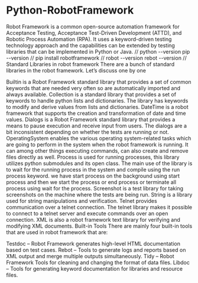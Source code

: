 # Python-RobotFramework
Robot Framework is a common open-source automation framework for Acceptance Testing, Acceptance  Test-Driven Development (ATTD), and Robotic Process Automation (RPA). It uses a keyword-driven testing technology approach and the capabilities can be extended by testing libraries that can be implemented in Python or Java. 
//
python --version
pip --version
//
pip install robotframework
//
robot --version
rebot --version
//
Standard Libraries in robot framework
There are a bunch of standard libraries in the robot framework. Let’s discuss one by one

Builtin is a Robot Framework standard library that provides a set of common keywords that are needed very often so are automatically imported and always available.
Collection is a standard library that provides a set of keywords to handle python lists and dictionaries. The library has keywords to modify and derive values from lists and dictionaries.
DateTime is a robot framework that supports the creation and transformation of date and time values.
Dialogs is a Robot Framework standard library that provides a means to pause execution and receive input from users. The dialogs are a bit inconsistent depending on whether the tests are running or not.
OperatingSystem enables the various operating system-related tasks which are going to perform in the system when the robot framework is running. It can among other things executing commands, can also create and remove files directly as well.
Process is used for running processes, this library utilizes python submodules and its open class. The main use of the library is to wait for the running process in the system and compile using the run process keyword. we have start process on the background using start process and then we start the process or end process or terminate all process using wait for the process.
Screenshot is a test library for taking screenshots on the machine where the tests are being run.
String is a library used for string manipulations and verification.
Telnet provides communication over a telnet connection. The telnet library makes it possible to connect to a telnet server and execute commands over an open connection.
XML is also a robot framework text library for verifying and modifying XML documents.
Built-in Tools
There are mainly four built-in tools that are used in robot framework that are:

Testdoc – Robot Framework generates high-level HTML documentation based on test cases.
Rebot – Tools to generate logs and reports based on XML output and merge multiple outputs simultaneously.
Tidy – Robot Framework Tools for cleaning and changing the format of data files.
Libdoc – Tools for generating keyword documentation for libraries and resource files.
